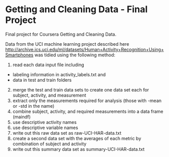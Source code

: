 # Getting and Cleaning Data - Final Project
Final project for Coursera Getting and Cleaning Data.

Data from the UCI machine learning project described here http://archive.ics.uci.edu/ml/datasets/Human+Activity+Recognition+Using+Smartphones was tidied using the following method:

1. read each data input file including 
- labeling information in activity_labels.txt and 
- data in test and train folders
2. merge the test and train data sets to create one data set each for subject, activity, and measurement
3. extract only the measurements required for analysis (those with -mean or -std in the name)
4. combine subject, activity, and required measurements into a data frame (maindf)
5. use descriptive activity names
6. use descriptive variable names
7. write out this raw data set as raw-UCI-HAR-data.txt
8. create a second data set with the averages of each metric by combination of subject and activity
9. write out this summary data set as summary-UCI-HAR-data.txt
